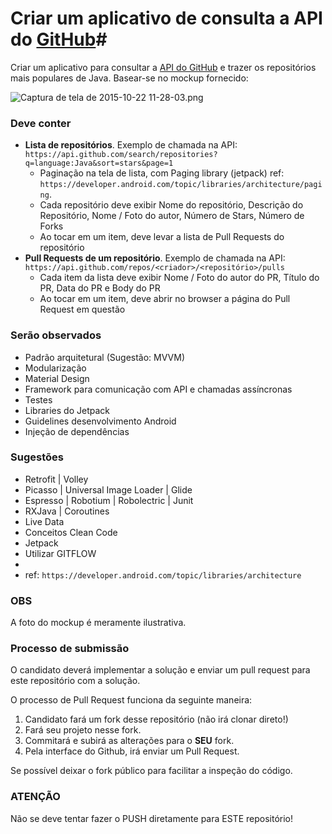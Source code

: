 # Criar um aplicativo de consulta a API do [GitHub](https://github.com)#

Criar um aplicativo para consultar a [API do GitHub](https://developer.github.com/v3/) e trazer os repositórios mais populares de Java. Basear-se no mockup fornecido:

![Captura de tela de 2015-10-22 11-28-03.png](https://bitbucket.org/repo/7ndaaA/images/3102804929-Captura%20de%20tela%20de%202015-10-22%2011-28-03.png)

### **Deve conter** ###

- __Lista de repositórios__. Exemplo de chamada na API: `https://api.github.com/search/repositories?q=language:Java&sort=stars&page=1`
    * Paginação na tela de lista, com Paging library (jetpack) ref: `https://developer.android.com/topic/libraries/architecture/paging`.
    * Cada repositório deve exibir Nome do repositório, Descrição do Repositório, Nome / Foto do autor, Número de Stars, Número de Forks
    * Ao tocar em um item, deve levar a lista de Pull Requests do repositório
- __Pull Requests de um repositório__. Exemplo de chamada na API: `https://api.github.com/repos/<criador>/<repositório>/pulls`
    * Cada item da lista deve exibir Nome / Foto do autor do PR, Título do PR, Data do PR e Body do PR
    * Ao tocar em um item, deve abrir no browser a página do Pull Request em questão

### **Serão observados** ##

* Padrão arquitetural (Sugestão: MVVM)
* Modularização
* Material Design
* Framework para comunicação com API e chamadas assíncronas
* Testes
* Libraries do Jetpack
* Guidelines desenvolvimento Android
* Injeção de dependências

### **Sugestões** ###

* Retrofit | Volley
* Picasso | Universal Image Loader | Glide
* Espresso | Robotium | Robolectric | Junit
* RXJava | Coroutines
* Live Data
* Conceitos Clean Code
* Jetpack
* Utilizar GITFLOW
*
* ref: `https://developer.android.com/topic/libraries/architecture`


### **OBS** ###

A foto do mockup é meramente ilustrativa.


### **Processo de submissão** ###

O candidato deverá implementar a solução e enviar um pull request para este repositório com a solução.

O processo de Pull Request funciona da seguinte maneira:

1. Candidato fará um fork desse repositório (não irá clonar direto!)
2. Fará seu projeto nesse fork.
3. Commitará e subirá as alterações para o __SEU__ fork.
4. Pela interface do Github, irá enviar um Pull Request.

Se possível deixar o fork público para facilitar a inspeção do código.

### **ATENÇÃO** ###

Não se deve tentar fazer o PUSH diretamente para ESTE repositório!